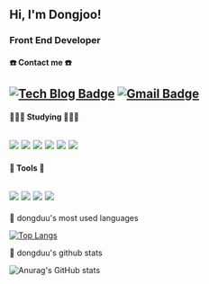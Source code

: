 ## Hi, I'm Dongjoo!


### Front End Developer


#### ☎️ Contact me ☎️

[![Tech Blog Badge](http://img.shields.io/badge/-Tech%20blog-black?style=flat-square&logo=github&link=https://github.com/dongduu/)](https://github.com/dongduu)
[![Gmail Badge](https://img.shields.io/badge/Gmail-d14836?style=flat-square&logo=Gmail&logoColor=white&link=mailto:nlp.with.deep.dongduu412@gmail.com)](mailto:nlp.with.deep.dongduu412@gmail.com)
-

#### 👩🏻‍💻 Studying 👩🏻‍💻

<img src="https://img.shields.io/badge/JavaScript-whitesmoke?style=flat&logo=JavaScript&logoColor=F7DF1E"/> <img src="https://img.shields.io/badge/HTML5-rgb(255, 230, 234)?style=flat&logo=HTML5&logoColor=E34F26"/> <img src="https://img.shields.io/badge/Sass-whitesmoke?style=flat&logo=Sass&logoColor=CC6699"/> <img src="https://img.shields.io/badge/TypeScript-rgb(255, 230, 234)?style=flat&logo=TypeScript&logoColor=#3178C6"/> <img src="https://img.shields.io/badge/React-whitesmoke?style=flat&logo=React&logoColor=61DAFB"/> <img src="https://img.shields.io/badge/Redux-rgb(255, 230, 234)?style=flat&logo=Redux&logoColor=#3178C6"/>
-

#### 🔧 Tools 🔧

<img src="https://img.shields.io/badge/GitHub-whitesmoke?style=flat&logo=GitHub&logoColor=181717"/> <img src="https://img.shields.io/badge/Slack-rgb(255, 230, 234)?style=flat&logo=Slack&logoColor=4A154B"/> <img src="https://img.shields.io/badge/Notion-whitesmoke?style=flat&logo=Notion&logoColor=000"/> <img src="https://img.shields.io/badge/Figma-rgb(255, 230, 234)?style=flat&logo=Figma&logoColor=#F24E1E"/>
-


<!-- <a href="https://velog.io/@dongduu">
  <img src="https://img.shields.io/badge/Velog-11b48a?style=flat&logo=Vimeo&logoColor=white"/>
</a> -->
  



🌟 dongduu's most used languages

[![Top Langs](https://github-readme-stats.vercel.app/api/top-langs/?username=dongduu&layout=compact&theme=dracula)](https://github.com/dongduu/github-readme-stats)

🌟 dongduu's github stats

![Anurag's GitHub stats](https://github-readme-stats.vercel.app/api?username=dongduu&show_icons=true&theme=dracula)
